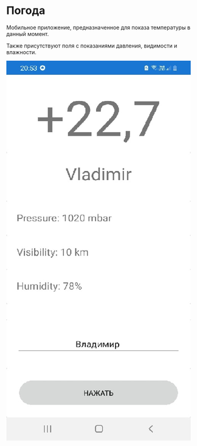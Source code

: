 # Погода
Мобильное приложение, предназначенное для показа температуры в данный момент.


Также присутствуют поля с показаниями давления, видимости и влажности.

![Image alt](https://github.com/dreamyhead/weather2/blob/master/t21u_vM-KOQ.jpg)
